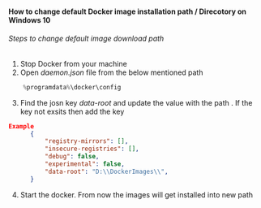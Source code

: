 #### How to change default Docker image installation path / Direcotory on Windows 10
###### Steps to change default image download path


1.  Stop Docker from your machine
2.  Open *daemon.json* file from the below mentioned path

```powershell
    %programdata%\docker\config
```
3. Find the josn key *data-root* and update the value with the path . If the key not exsits then add the key

```json
Example
      {
          "registry-mirrors": [],
          "insecure-registries": [],
          "debug": false,
          "experimental": false,
          "data-root": "D:\\DockerImages\\",
      }
```

4. Start the docker. From now the images will get installed into new path




[//]: # (Tags: How to change default image download path on Windows 10, Steps to change default image download path, Docker configuration)
[//]: # (Type: Docker - configuration)
[//]: # (Rating: 2)
[//]: # (Languages:json,powershell)
[//]: # (ReadyState:Publish)
